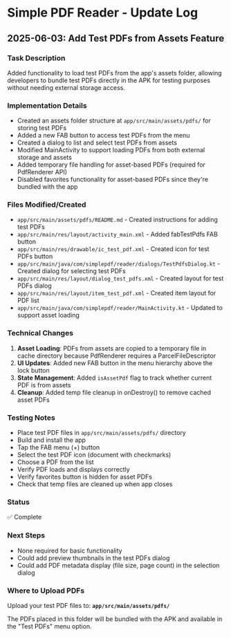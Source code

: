 # Simple PDF Reader - Update Log

## 2025-06-03: Add Test PDFs from Assets Feature

### Task Description
Added functionality to load test PDFs from the app's assets folder, allowing developers to bundle test PDFs directly in the APK for testing purposes without needing external storage access.

### Implementation Details
- Created an assets folder structure at `app/src/main/assets/pdfs/` for storing test PDFs
- Added a new FAB button to access test PDFs from the menu
- Created a dialog to list and select test PDFs from assets
- Modified MainActivity to support loading PDFs from both external storage and assets
- Added temporary file handling for asset-based PDFs (required for PdfRenderer API)
- Disabled favorites functionality for asset-based PDFs since they're bundled with the app

### Files Modified/Created
- `app/src/main/assets/pdfs/README.md` - Created instructions for adding test PDFs
- `app/src/main/res/layout/activity_main.xml` - Added fabTestPdfs FAB button
- `app/src/main/res/drawable/ic_test_pdf.xml` - Created icon for test PDFs button
- `app/src/main/java/com/simplepdf/reader/dialogs/TestPdfsDialog.kt` - Created dialog for selecting test PDFs
- `app/src/main/res/layout/dialog_test_pdfs.xml` - Created layout for test PDFs dialog
- `app/src/main/res/layout/item_test_pdf.xml` - Created item layout for PDF list
- `app/src/main/java/com/simplepdf/reader/MainActivity.kt` - Updated to support asset loading

### Technical Changes
1. **Asset Loading**: PDFs from assets are copied to a temporary file in cache directory because PdfRenderer requires a ParcelFileDescriptor
2. **UI Updates**: Added new FAB button in the menu hierarchy above the lock button
3. **State Management**: Added `isAssetPdf` flag to track whether current PDF is from assets
4. **Cleanup**: Added temp file cleanup in onDestroy() to remove cached asset PDFs

### Testing Notes
- Place test PDF files in `app/src/main/assets/pdfs/` directory
- Build and install the app
- Tap the FAB menu (+) button
- Select the test PDF icon (document with checkmarks)
- Choose a PDF from the list
- Verify PDF loads and displays correctly
- Verify favorites button is hidden for asset PDFs
- Check that temp files are cleaned up when app closes

### Status
✅ Complete

### Next Steps
- None required for basic functionality
- Could add preview thumbnails in the test PDFs dialog
- Could add PDF metadata display (file size, page count) in the selection dialog

### Where to Upload PDFs
Upload your test PDF files to: **`app/src/main/assets/pdfs/`**

The PDFs placed in this folder will be bundled with the APK and available in the "Test PDFs" menu option.

